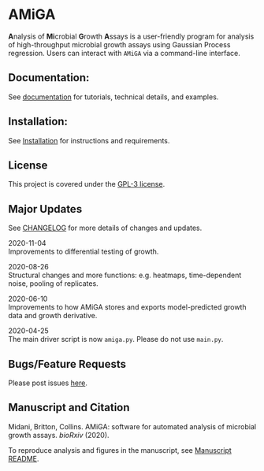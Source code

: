 # AMiGA

**A**nalysis of **Mi**crobial **G**rowth **A**ssays is a user-friendly program for analysis of high-throughput microbial growth assays using Gaussian Process regression. Users can interact with `AMiGA` via a command-line interface.

## Documentation:

See [documentation](https://firasmidani.github.io/amiga) for tutorials, technical details, and examples.

## Installation:

See [Installation](https://firasmidani.github.io/amiga/doc/installation.html) for instructions and requirements.

## License

This project is covered under the [GPL-3 license](https://www.gnu.org/licenses/gpl-3.0.en.html).

## Major Updates

See [CHANGELOG](https://github.com/firasmidani/amiga/blob/master/CHANGELOG.md) for more details of changes and updates. 

2020-11-04  
Improvements to differential testing of growth.

2020-08-26  
Structural changes and more functions: e.g. heatmaps, time-dependent noise, pooling of replicates.

2020-06-10  
Improvements to how AMiGA stores and exports model-predicted growth data and growth derivative.

2020-04-25  
The main driver script is now `amiga.py`. Please do not use `main.py`.
            
## Bugs/Feature Requests

Please post issues [here](https://github.com/firasmidani/amiga/issues).

## Manuscript and Citation

Midani, Britton, Collins. AMiGA: software for automated analysis of microbial growth assays. *bioRxiv* (2020).

To reproduce analysis and figures in the manuscript, see [Manuscript README](https://github.com/firasmidani/amiga/examples/manuscript/README.md). 
